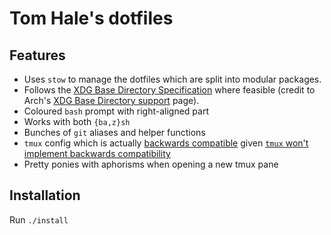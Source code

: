 # Tom Hale's dotfiles


## Features

* Uses `stow` to manage the dotfiles which are split into modular packages.
* Follows the [XDG Base Directory Specification](https://standards.freedesktop.org/basedir-spec/basedir-spec-latest.html) where feasible (credit to Arch's [XDG Base Directory support](https://wiki.archlinux.org/index.php/XDG_Base_Directory_support) page).
* Coloured `bash` prompt with right-aligned part
* Works with both `{ba,z}sh`
* Bunches of `git` aliases and helper functions
* `tmux` config which is actually [backwards compatible](https://stackoverflow.com/a/40902312/5353461) given [`tmux` won't implement backwards compatibility](https://github.com/tmux/tmux/issues/1732)
* Pretty ponies with aphorisms when opening a new tmux pane


## Installation

Run `./install`
